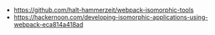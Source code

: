 - https://github.com/halt-hammerzeit/webpack-isomorphic-tools
- https://hackernoon.com/developing-isomorphic-applications-using-webpack-eca814a418ad
